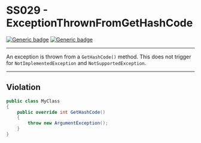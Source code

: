 # SS029 - ExceptionThrownFromGetHashCode

[![Generic badge](https://img.shields.io/badge/Severity-Warning-yellow.svg)](https://shields.io/) [![Generic badge](https://img.shields.io/badge/CodeFix-No-lightgrey.svg)](https://shields.io/)

---

An exception is thrown from a `GetHashCode()` method. This does not trigger for `NotImplementedException` and `NotSupportedException`.

---

## Violation
```cs
public class MyClass
{
    public override int GetHashCode()
    {
        throw new ArgumentException();
    }
}
```